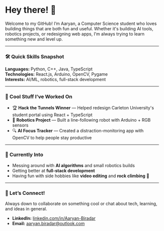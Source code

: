 # Hey there! 👋

Welcome to my GitHub! I’m Aaryan, a Computer Science student who loves building things that are both fun and useful. Whether it's building AI tools, robotics projects, or redesigning web apps, I'm always trying to learn something new and level up.

---

### 🛠️ Quick Skills Snapshot
**Languages:** Python, C++, Java, TypeScript  
**Technologies:** React.js, Arduino, OpenCV, Pygame  
**Interests:** AI/ML, robotics, full-stack development  

---

### 🚀 Cool Stuff I’ve Worked On
- 🏆 **Hack the Tunnels Winner** — Helped redesign Carleton University's student portal using React + TypeScript  
- 🤖 **Robotics Project** — Built a line-following robot with Arduino + RGB sensors  
- 🔍 **AI Focus Tracker** — Created a distraction-monitoring app with OpenCV to help people stay productive  

---

### 🌱 Currently Into
- Messing around with **AI algorithms** and small robotics builds  
- Getting better at **full-stack development**  
- Having fun with side hobbies like **video editing** and **rock climbing** 🧗  

---

### 🤝 Let’s Connect!
Always down to collaborate on something cool or chat about tech, learning, and ideas in general.

- **LinkedIn:** [linkedin.com/in/Aaryan-Biradar](https://linkedin.com/in/Aaryan-Biradar)  
- **Email:** aaryan.biradar@outlook.com
